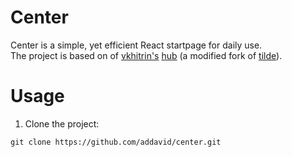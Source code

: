 Center
======
Center is a simple, yet efficient React startpage for daily use.\
The project is based on of [vkhitrin\'s](https://github.com/vkhitrin) [hub](https://github.com/vkhitrin/hub/) (a modified fork of [tilde](https://github.com/cadejscroggins/tilde)).

Usage
====
1. Clone the project:
```
git clone https://github.com/addavid/center.git
```
